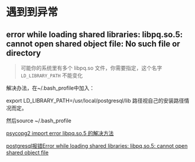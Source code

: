 
# 遇到到异常

## error while loading shared libraries: libpq.so.5: cannot open shared object file: No such file or directory

> 可能你的系统里有多个 libpq.so 文件，你需要指定，这个名字 `LD_LIBRARY_PATH` 不能变化

解决办法，在~/.bash_profile中加入：

export LD_LIBRARY_PATH=/usr/local/postgresql/lib
路径视自己的安装路径情况而定。

然后source ~/.bash_profile


[psycopg2 import error libpq.so.5 的解决方法](https://segmentfault.com/a/1190000005135658)

[postgresql报错Error while loading shared libraries: libpq.so.5: cannot open shared object file](https://blog.csdn.net/rongyongfeikai2/article/details/50314121)

